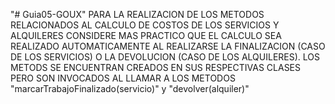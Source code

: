 "# Guia05-GOUX" 
PARA LA REALIZACION DE LOS METODOS RELACIONADOS AL CALCULO DE COSTOS DE LOS SERVICIOS Y ALQUILERES CONSIDERE MAS PRACTICO QUE EL CALCULO SEA REALIZADO AUTOMATICAMENTE AL REALIZARSE LA FINALIZACION (CASO DE LOS SERVICIOS) O LA DEVOLUCION (CASO DE LOS ALQUILERES). LOS METODS SE ENCUENTRAN CREADOS EN SUS RESPECTIVAS CLASES PERO SON INVOCADOS AL LLAMAR A LOS METODOS "marcarTrabajoFinalizado(servicio)" y "devolver(alquiler)" 
